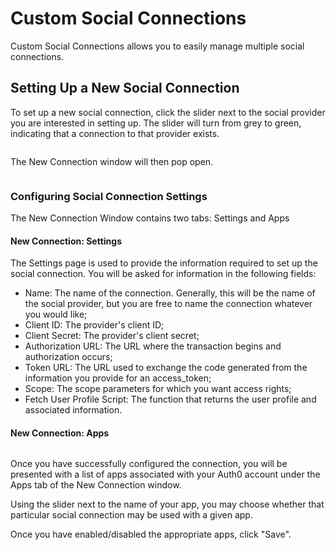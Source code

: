 # Custom Social Connections

Custom Social Connections allows you to easily manage multiple social connections.

## Setting Up a New Social Connection

To set up a new social connection, click the slider next to the social provider you are interested in setting up. The slider will turn from grey to green, indicating that a connection to that provider exists.

![]()

The New Connection window will then pop open.

![]()

### Configuring Social Connection Settings

The New Connection Window contains two tabs: Settings and Apps

#### New Connection: Settings

The Settings page is used to provide the information required to set up the social connection. You will be asked for information in the following fields:

- Name: The name of the connection. Generally, this will be the name of the social provider, but you are free to name the connection whatever you would like;
- Client ID: The provider's client ID;
- Client Secret: The provider's client secret;
- Authorization URL: The URL where the transaction begins and authorization occurs;
- Token URL: The URL used to exchange the code generated from the information you provide for an access_token;
- Scope: The scope parameters for which you want access rights;
- Fetch User Profile Script: The function that returns the user profile and associated information.

#### New Connection: Apps

![]()

Once you have successfully configured the connection, you will be presented with a list of apps associated with your Auth0 account under the Apps tab of the New Connection window.

Using the slider next to the name of your app, you may choose whether that particular social connection may be used with a given app.

Once you have enabled/disabled the appropriate apps, click "Save".
